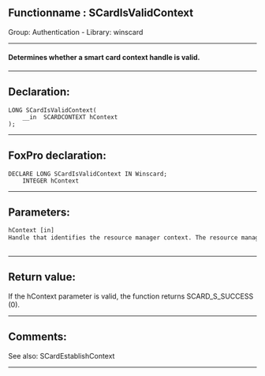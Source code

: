 <link rel="stylesheet" type="text/css" href="../../css/win32api.css">  
<link rel="stylesheet" href="https://cdnjs.cloudflare.com/ajax/libs/font-awesome/4.7.0/css/font-awesome.min.css">

## Functionname : SCardIsValidContext
Group: Authentication - Library: winscard    
***  


#### Determines whether a smart card context handle is valid.

***  


## Declaration:
```foxpro  
LONG SCardIsValidContext(
	__in  SCARDCONTEXT hContext
);  
```  
***  


## FoxPro declaration:
```foxpro  
DECLARE LONG SCardIsValidContext IN Winscard;
	INTEGER hContext  
```  
***  


## Parameters:
```txt  
hContext [in]
Handle that identifies the resource manager context. The resource manager context can be set by a previous call to SCardEstablishContext.
  
```  
***  


## Return value:
If the hContext parameter is valid, the function returns SCARD_S_SUCCESS (0).
  
***  


## Comments:
See also: SCardEstablishContext   
  
***  

